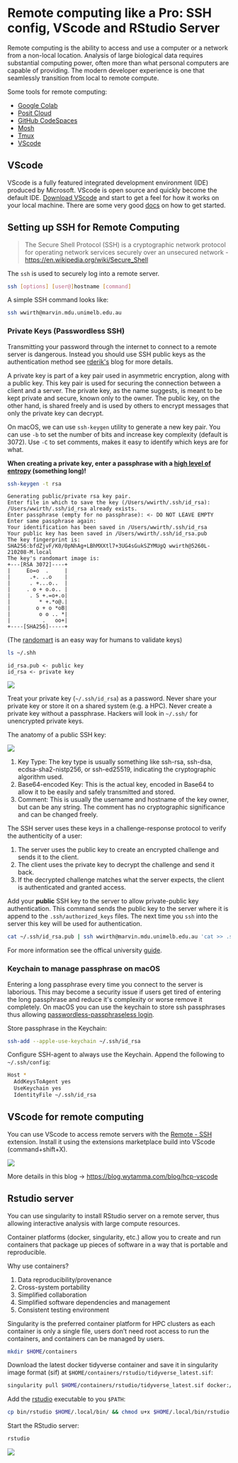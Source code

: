 # Remote computing like a Pro: SSH config, VScode and RStudio Server

Remote computing is the ability to access and use a computer or a network from a non-local location. Analysis of large biological data requires substantial computing power, often more than what personal computers are capable of providing. The modern developer experience is one that seamlessly transition from local to remote compute.

Some tools for remote computing:
- [Google Colab](https://colab.research.google.com/)
- [Posit Cloud](https://login.rstudio.cloud/login) 
- [GitHub CodeSpaces](https://github.com/features/codespaces)
- [Mosh](https://mosh.org/)
- [Tmux](https://github.com/tmux/tmux)
- [VScode](https://code.visualstudio.com/)

## VScode

VScode is a fully featured integrated development environment (IDE) produced by Microsoft. VScode is open source and quickly become the default IDE. [Download VScode](https://code.visualstudio.com/Download) and start to get a feel for how it works on your local machine. There are some very good [docs](https://code.visualstudio.com/docs/getstarted/introvideos) on how to get started.

## Setting up SSH for Remote Computing

> The Secure Shell Protocol (SSH) is a cryptographic network protocol for operating network services securely over an unsecured network - https://en.wikipedia.org/wiki/Secure_Shell

The `ssh` is used to securely log into a remote server.

```bash
ssh [options] [user@]hostname [command]
```

A simple SSH command looks like:

```bash
ssh wwirth@marvin.mdu.unimelb.edu.au
```

### Private Keys (Passwordless SSH)

Transmitting your password through the internet to connect to a remote server is dangerous. Instead you should use SSH public keys as the authentication method see [rderik's](https://rderik.com/blog/understanding-ssh-keys-and-using-keychain-to-manage-passphrase-on-macos/#the-problem-with-passwords) blog for more details.

A private key is part of a key pair used in asymmetric encryption, along with a public key. This key pair is used for securing the connection between a client and a server. The private key, as the name suggests, is meant to be kept private and secure, known only to the owner. The public key, on the other hand, is shared freely and is used by others to encrypt messages that only the private key can decrypt.

On macOS, we can use `ssh-keygen` utility to generate a new key pair. You can use `-b` to set the number of bits and increase key complexity (default is 3072). Use `-C` to set comments, makes it easy to identify which keys are for what.

**When creating a private key, enter a passphrase with a [high level of entropy](https://xkcd.com/936/) (something long)!**

```bash
ssh-keygen -t rsa
```
```
Generating public/private rsa key pair.
Enter file in which to save the key (/Users/wwirth/.ssh/id_rsa): 
/Users/wwirth/.ssh/id_rsa already exists.
Enter passphrase (empty for no passphrase): <- DO NOT LEAVE EMPTY
Enter same passphrase again: 
Your identification has been saved in /Users/wwirth/.ssh/id_rsa
Your public key has been saved in /Users/wwirth/.ssh/id_rsa.pub
The key fingerprint is:
SHA256:bfdZjvF/K0/0pNhAg+LBhMXXtl7+3UG4sGukSZYMUgQ wwirth@5260L-210208-M.local
The key's randomart image is:
+---[RSA 3072]----+
|     Eo=o  .     |
|      .+. ..o    |
|      . +...o..  |
|     . o + o.o.. |
|      . S +.=o+.o|
|         * +.*o@.|
|        o + o *oB|
|         o o .. *|
|          .   oo+|
+----[SHA256]-----+
```

(The [randomart](http://users.ece.cmu.edu/~adrian/projects/validation/validation.pdf) is an easy way for humans to validate keys)

```bash
ls ~/.shh
```
```
id_rsa.pub <- public key 
id_rsa <- private key 
```
![](images/gdolf.jpeg)

Treat your private key (`~/.ssh/id_rsa`) as a password. Never share your private key or store it on a shared system (e.g. a HPC). Never create a private key without a passphrase. Hackers will look in `~/.ssh/` for unencrypted private keys.

The anatomy of a public SSH key:

![](images/key.png)

1. Key Type: The key type is usually something like ssh-rsa, ssh-dsa, ecdsa-sha2-nistp256, or ssh-ed25519, indicating the cryptographic algorithm used.
2. Base64-encoded Key: This is the actual key, encoded in Base64 to allow it to be easily and safely transmitted and stored.
3. Comment: This is usually the username and hostname of the key owner, but can be any string. The comment has no cryptographic significance and can be changed freely.

The SSH server uses these keys in a challenge-response protocol to verify the authenticity of a user:

1. The server uses the public key to create an encrypted challenge and sends it to the client.
2. The client uses the private key to decrypt the challenge and send it back.
3. If the decrypted challenge matches what the server expects, the client is authenticated and granted access.

Add your **public** SSH key to the server to allow private-public key authentication. This command sends the public key to the server where it is append to the `.ssh/authorized_keys` files. The next time you `ssh` into the server this key will be used for authentication.

```bash
cat ~/.ssh/id_rsa.pub | ssh wwirth@marvin.mdu.unimelb.edu.au 'cat >> .ssh/authorized_keys'
```

For more information see the offical university [guide](https://dashboard.hpc.unimelb.edu.au/ssh/).

### Keychain to manage passphrase on macOS

Entering a long passphrase every time you connect to the server is laborious. This may become a security issue if users get tired of entering the long passphrase and reduce it's complexity or worse remove it completely. On macOS you can use the keychain to store ssh passphrases thus allowing [passwordless-passphraseless login](https://rderik.com/blog/understanding-ssh-keys-and-using-keychain-to-manage-passphrase-on-macos
).

Store passphrase in the Keychain:

```bash
ssh-add --apple-use-keychain ~/.ssh/id_rsa
```

Configure SSH-agent to always use the Keychain. Append the following to  `~/.ssh/config`:

```bash
Host *
  AddKeysToAgent yes
  UseKeychain yes
  IdentityFile ~/.ssh/id_rsa 
```

## VScode for remote computing

You can use VScode to access remote servers with the [Remote - SSH](https://marketplace.visualstudio.com/items?itemName=ms-vscode-remote.remote-ssh) extension. Install it using the extensions marketplace build into VScode (command+shift+X).

![](images/vscode.png)

More details in this blog -> https://blog.wytamma.com/blog/hcp-vscode

## Rstudio server 

You can use singularity to install RStudio server on a remote server, thus allowing interactive analysis with large compute resources.

Container platforms (docker, singularity, etc.) allow you to create and run containers that package up pieces of software in a way that is portable and reproducible. 

Why use containers?

1. Data reproducibility/provenance
2. Cross-system portability
3. Simplified collaboration
4. Simplified software dependencies and management
5. Consistent testing environment

Singularity is the preferred container platform for HPC clusters as each container is only a single file, users don’t need root access to run the containers, and containers can be managed by users.

```bash
mkdir $HOME/containers
```

Download the latest docker tidyverse container and save it in singularity image format (sif) at `$HOME/containers/rstudio/tidyverse_latest.sif`:

```bash
singularity pull $HOME/containers/rstudio/tidyverse_latest.sif docker://rocker/tidyverse:latest
```

Add the [rstudio](/bin/rstudio) executable to you `$PATH`:

```bash
cp bin/rstudio $HOME/.local/bin/ && chmod u+x $HOME/.local/bin/rstudio
```

Start the RStudio server:

```bash
rstudio
```

![](images/rstudio.png)
